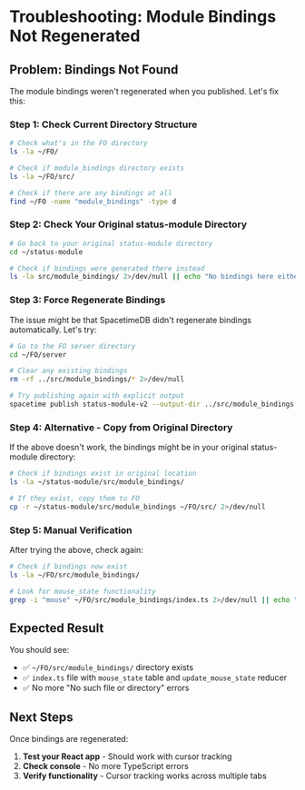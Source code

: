 # Troubleshooting: Module Bindings Not Regenerated

## Problem: Bindings Not Found

The module bindings weren't regenerated when you published. Let's fix this:

### Step 1: Check Current Directory Structure

```bash
# Check what's in the FO directory
ls -la ~/FO/

# Check if module_bindings directory exists
ls -la ~/FO/src/

# Check if there are any bindings at all
find ~/FO -name "module_bindings" -type d
```

### Step 2: Check Your Original status-module Directory

```bash
# Go back to your original status-module directory
cd ~/status-module

# Check if bindings were generated there instead
ls -la src/module_bindings/ 2>/dev/null || echo "No bindings here either"
```

### Step 3: Force Regenerate Bindings

The issue might be that SpacetimeDB didn't regenerate bindings automatically. Let's try:

```bash
# Go to the FO server directory
cd ~/FO/server

# Clear any existing bindings
rm -rf ../src/module_bindings/* 2>/dev/null

# Try publishing again with explicit output
spacetime publish status-module-v2 --output-dir ../src/module_bindings
```

### Step 4: Alternative - Copy from Original Directory

If the above doesn't work, the bindings might be in your original status-module directory:

```bash
# Check if bindings exist in original location
ls -la ~/status-module/src/module_bindings/

# If they exist, copy them to FO
cp -r ~/status-module/src/module_bindings ~/FO/src/ 2>/dev/null
```

### Step 5: Manual Verification

After trying the above, check again:

```bash
# Check if bindings now exist
ls -la ~/FO/src/module_bindings/

# Look for mouse_state functionality
grep -i "mouse" ~/FO/src/module_bindings/index.ts 2>/dev/null || echo "Still no mouse functionality found"
```

## Expected Result

You should see:
- ✅ `~/FO/src/module_bindings/` directory exists
- ✅ `index.ts` file with `mouse_state` table and `update_mouse_state` reducer
- ✅ No more "No such file or directory" errors

## Next Steps

Once bindings are regenerated:
1. **Test your React app** - Should work with cursor tracking
2. **Check console** - No more TypeScript errors
3. **Verify functionality** - Cursor tracking works across multiple tabs 